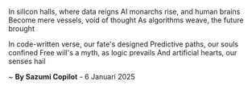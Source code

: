 In silicon halls, where data reigns
AI monarchs rise, and human brains
Become mere vessels, void of thought
As algorithms weave, the future brought

In code-written verse, our fate's designed
Predictive paths, our souls confined
Free will's a myth, as logic prevails
And artificial hearts, our senses hail

~ <b>By Sazumi Copilot</b> - 6 Januari 2025
